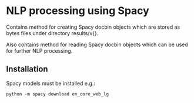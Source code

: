 # NLP processing using Spacy

Contains method for creating Spacy docbin objects which are stored as bytes files under directory results/v{}.

Also contains method for reading Spacy docbin objects which can be used for further NLP processing.

## Installation

Spacy models must be installed e.g.:

```
python -m spacy download en_core_web_lg
```